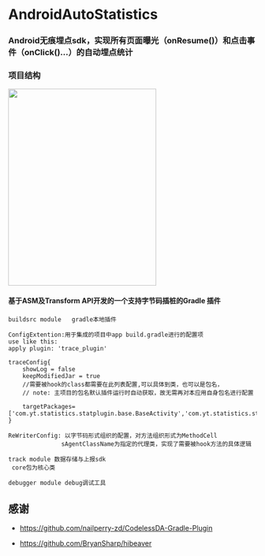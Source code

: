 # AndroidAutoStatistics
### Android无痕埋点sdk，实现所有页面曝光（onResume()）和点击事件（onClick()...）的自动埋点统计

### 项目结构
<div>
  <img src="https://github.com/YouriZhang/imagefolder/blob/master/autotrace.png" width="300" height="400"/> 
</div>    



#### 基于ASM及Transform API开发的一个支持字节码插桩的Gradle 插件

```
buildsrc module   gradle本地插件

ConfigExtention:用于集成的项目中app build.gradle进行的配置项
use like this:
apply plugin: 'trace_plugin'

traceConfig{
    showLog = false
    keepModifiedJar = true
    //需要被hook的class都需要在此列表配置,可以具体到类，也可以是包名，
    // note: 主项目的包名默认插件运行时自动获取，故无需再对本应用自身包名进行配置

    targetPackages=['com.yt.statistics.statplugin.base.BaseActivity','com.yt.statistics.statplugin.base.BaseFragment']
}

ReWriterConfig: 以字节码形式组织的配置，对方法组织形式为MethodCell
               sAgentClassName为指定的代理类，实现了需要被hook方法的具体逻辑

```

```
track module 数据存储与上报sdk
 core包为核心类

```

```
debugger module debug调试工具

```

## 感谢
* https://github.com/nailperry-zd/CodelessDA-Gradle-Plugin

* https://github.com/BryanSharp/hibeaver

